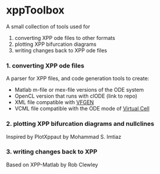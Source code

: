 # xppToolbox

A small collection of tools used for
1. converting XPP ode files to other formats
2. plotting XPP bifurcation diagrams
3. writing changes back to XPP ode files

### 1. converting XPP ode files
A parser for XPP files, and code generation tools to create:
* Matlab m-file or mex-file versions of the ODE system
* OpenCL version that runs with clODE (link to repo)
* XML file compatible with [VFGEN](http://www.warrenweckesser.net/vfgen/)
* VCML file compatible with the ODE mode of [Virtual Cell](http://vcell.org/)

### 2. plotting XPP bifurcation diagrams and nullclines
Inspired by PlotXppaut by Mohammad S. Imtiaz

### 3. writing changes back to XPP
Based on XPP-Matlab by Rob Clewley
